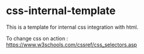 # css-internal-template
This is a template for internal css integration with html.

To change css on action : https://www.w3schools.com/cssref/css_selectors.asp